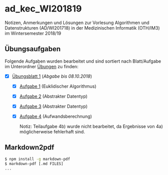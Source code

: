 # ad_kec_WI201819

Notizen, Anmerkungen und Lösungen zur Vorlesung Algorithmen und Datenstrukturen (AD/WI201718) in der Medizinischen Informatik (OTH/IM3) im Wintersemester 2018/19

## Übungsaufgaben

Folgende Aufgaben wurden bearbeitet und sind sortiert nach Blatt/Aufgabe im Unterordner [Übungen](/uebungen) zu finden:

- [x] [Übungsblatt 1](/uebungen/blatt_01/) (_Abgabe bis 08.10.2018_)
  - [x] [Aufgabe 1](/uebungen/blatt_01/aufgabe_01/) (Euklidischer Algorithmus)
  - [x] [Aufgabe 2](/uebungen/blatt_01/aufgabe_02/) (Abstrakter Datentyp)
  - [x] [Aufgabe 3](/uebungen/blatt_01/aufgabe_03/) (Abstrakter Datentyp)
  - [x] [Aufgabe 4](/uebungen/blatt_01/aufgabe_04/) (Aufwandsberechnung)

    Notiz: Teilaufgabe 4b) wurde nicht bearbeitet, da Ergebnisse von 4a) möglicherweise fehlerhaft sind.

## Markdown2pdf

```bash
$ npm install -g markdown-pdf
$ markdown-pdf [.md FILES]
...
```